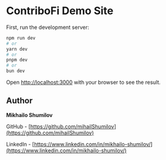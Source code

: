 # ContriboFi Demo Site

First, run the development server:

```bash
npm run dev
# or
yarn dev
# or
pnpm dev
# or
bun dev
```

Open [http://localhost:3000](http://localhost:3000) with your browser to see the result.

## Author

**Mikhailo Shumilov**

GitHub - [https://github.com/mihailShumilov](https://github.com/mihailShumilov)

LinkedIn - [https://www.linkedin.com/in/mikhailo-shumilov/](https://www.linkedin.com/in/mikhailo-shumilov/)
